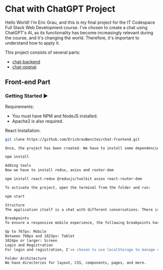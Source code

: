 # Chat with ChatGPT Project

Hello World! I'm Eric Grau, and this is my final project for the IT Codespace Full Stack Web Development course. I've chosen to create a chat using ChatGPT's AI, as its functionality has become increasingly relevant during the course, and it's changing the world. Therefore, it's important to understand how to apply it.

This project consists of several parts:

- [chat-backend](https://github.com/EricGrauBenitez/chat-backend.git)
- [chat-openai](https://github.com/EricGrauBenitez/chat-openai.git)

## Front-end Part

### Getting Started ▶️

Requirements:
- You must have NPM and NodeJS installed.
- Apache2 is also required.

React Installation:
```bash
git clone https://github.com/EricGrauBenitez/chat-frontend.git

Once, the project has been created. We have to install some dependencies:

npm install

Adding tools
Now we have to install redux, axios and router-dom

npm install react-redux @reduxjs/toolkit axios react-router-dom

To activate the project, open the terminal from the folder and run:

npm start

Structure
The application itself is a chat with different conversations. There is also a user page to manage user information.

Breakpoints
To ensure a responsive mobile experience, the following breakpoints have been defined:

Up to 767px: Mobile
Between 768px and 1023px: Tablet
1024px or larger: Screen
Login and Registration
For login and registration, I've chosen to use localStorage to manage different IDs and tokens. To handle user information, I've also used userSlice.

Folder Architecture
We have directories for layout, CSS, components, pages, and more.
